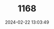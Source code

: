 ---
title: "1168"
category: "Amphigyra alabamensis"
draft: false
date: 2024-02-22 13:03:49
languages:
  English: ["Shoal Sprite"]
---